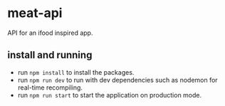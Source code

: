 # meat-api

API for an ifood inspired app.


## install and running 
* run `npm install` to install the packages.
* run `npm run dev` to run with dev dependencies such as
nodemon for real-time recompiling.
* run `npm run start` to start the application on production mode.